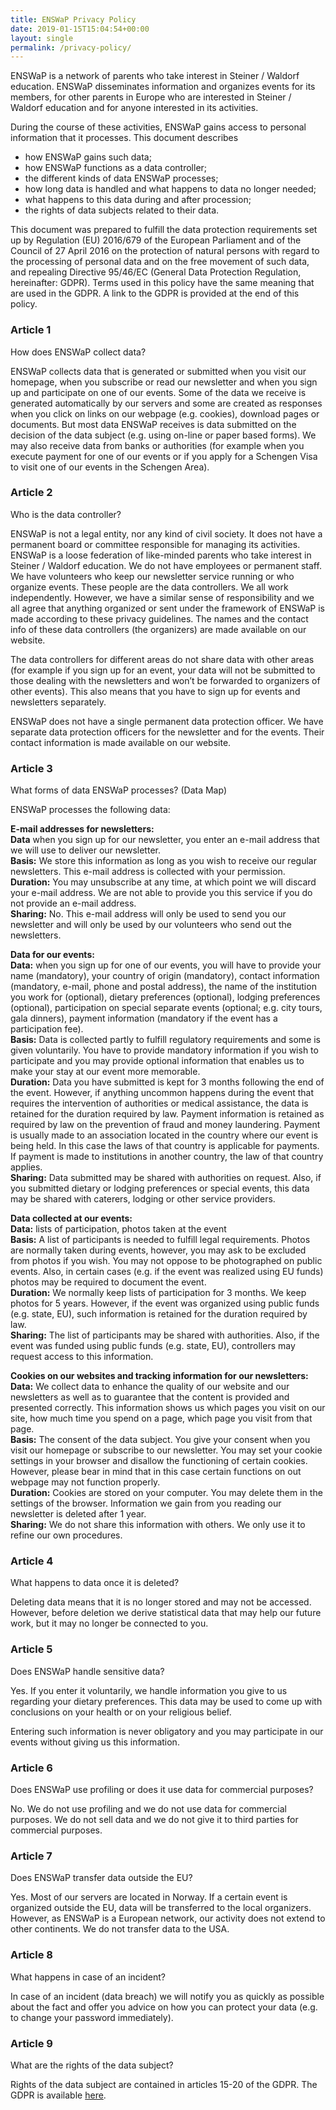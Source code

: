 ```yaml
---
title: ENSWaP Privacy Policy
date: 2019-01-15T15:04:54+00:00
layout: single
permalink: /privacy-policy/
---
```


ENSWaP is a network of parents who take interest in Steiner / Waldorf education. ENSWaP disseminates information and organizes events for its members, for other parents in Europe who are interested in Steiner / Waldorf education and for anyone interested in its activities.

During the course of these activities, ENSWaP gains access to personal information that it processes. This document describes

* how ENSWaP gains such data; 
* how ENSWaP functions as a data controller;
* the different kinds of data ENSWaP processes;
* how long data is handled and what happens to data no longer needed;
* what happens to this data during and after procession;
* the rights of data subjects related to their data.

This document was prepared to fulfill the data protection requirements set up by Regulation (EU) 2016/679 of the European Parliament and of the Council of 27 April 2016 on the protection of natural persons with regard to the processing of personal data and on the free movement of such data, and repealing Directive 95/46/EC (General Data Protection Regulation, hereinafter: GDPR). Terms used in this policy have the same meaning that are used in the GDPR. A link to the GDPR is provided at the end of this policy.

### Article 1
How does ENSWaP collect data?

ENSWaP collects data that is generated or submitted when you visit our homepage, when you subscribe or read our newsletter and when you sign up and participate on one of our events. Some of the data we receive is generated automatically by our servers and some are created as responses when you click on links on our webpage (e.g. cookies), download pages or documents. But most data ENSWaP receives is data submitted on the decision of the data subject (e.g. using on-line or paper based forms). We may also receive data from banks or authorities (for example when you execute payment for one of our events or if you apply for a Schengen Visa to visit one of our events in the Schengen Area).

### Article 2
Who is the data controller?

ENSWaP is not a legal entity, nor any kind of civil society. It does not have a permanent board or committee responsible for managing its activities. ENSWaP is a loose federation of like-minded parents who take interest in Steiner / Waldorf education. We do not have employees or permanent staff. We have volunteers who keep our newsletter service running or who organize events. These people are the data controllers. We all work independently. However, we have a similar sense of responsibility and we all agree that anything organized or sent under the framework of ENSWaP is made according to these privacy guidelines. The names and the contact info of these data controllers (the organizers) are made available on our website.

The data controllers for different areas do not share data with other areas (for example if you sign up for an event, your data will not be submitted to those dealing with the newsletters and won’t be forwarded to organizers of other events). This also means that you have to sign up for events and newsletters separately.

ENSWaP does not have a single permanent data protection officer. We have separate data protection officers for the newsletter and for the events. Their contact information is made available on our website.

### Article 3
What forms of data ENSWaP processes? (Data Map)  

ENSWaP processes the following data:

**E-mail addresses for newsletters:**  
__Data__ when you sign up for our newsletter, you enter an e-mail address that we will use to deliver our newsletter.  
__Basis:__ We store this information as long as you wish to receive our regular newsletters. This e-mail address is collected with your permission.  
__Duration:__ You may unsubscribe at any time, at which point we will discard your e-mail address. We are not able to provide you this service if you do not provide an e-mail address.  
__Sharing:__ No. This e-mail address will only be used to send you our newsletter and will only be used by our volunteers who send out the newsletters.

**Data for our events:**  
__Data:__ when you sign up for one of our events, you will have to provide your name (mandatory), your country of origin (mandatory), contact information (mandatory, e-mail, phone and postal address), the name of the institution you work for (optional), dietary preferences (optional), lodging preferences (optional), participation on special separate events (optional; e.g. city tours, gala dinners), payment information (mandatory if the event has a participation fee).  
__Basis:__ Data is collected partly to fulfill regulatory requirements and some is given voluntarily. You have to provide mandatory information if you wish to participate and you may provide optional information that enables us to make your stay at our event more memorable.  
__Duration:__ Data you have submitted is kept for 3 months following the end of the event. However, if anything uncommon happens during the event that requires the intervention of authorities or medical assistance, the data is retained for the duration required by law. Payment information is retained as required by law on the prevention of fraud and money laundering. Payment is usually made to an association located in the country where our event is being held. In this case the laws of that country is applicable for payments. If payment is made to institutions in another country, the law of that country applies.  
__Sharing:__ Data submitted may be shared with authorities on request. Also, if you submitted dietary or lodging preferences or special events, this data may be shared with caterers, lodging or other service providers. 

**Data collected at our events:**  
__Data:__ lists of participation, photos taken at the event  
__Basis:__ A list of participants is needed to fulfill legal requirements. Photos are normally taken during events, however, you may ask to be excluded from photos if you wish. You may not oppose to be photographed on public events. Also, in certain cases (e.g. if the event was realized using EU funds) photos may be required to document the event.  
__Duration:__ We normally keep lists of participation for 3 months. We keep photos for 5 years. However, if the event was organized using public funds (e.g. state, EU), such information is retained for the duration required by law.  
__Sharing:__ The list of participants may be shared with authorities. Also, if the event was funded using public funds (e.g. state, EU), controllers may request access to this information.  

**Cookies on our websites and tracking information for our newsletters:**  
__Data:__ We collect data to enhance the quality of our website and our newsletters as well as to guarantee that the content is provided and presented correctly. This information shows us which pages you visit on our site, how much time you spend on a page, which page you visit from that page.  
__Basis:__ The consent of the data subject. You give your consent when you visit our homepage or subscribe to our newsletter. You may set your cookie settings in your browser and disallow the functioning of certain cookies. However, please bear in mind that in this case certain functions on out webpage may not function properly.  
__Duration:__ Cookies are stored on your computer. You may delete them in the settings of the browser. Information we gain from you reading our newsletter is deleted after 1 year.  
__Sharing:__ We do not share this information with others. We only use it to refine our own procedures.

### Article 4
What happens to data once it is deleted?

Deleting data means that it is no longer stored and may not be accessed. However, before deletion we derive statistical data that may help our future work, but it may no longer be connected to you.

### Article 5
Does ENSWaP handle sensitive data?

Yes. If you enter it voluntarily, we handle information you give to us regarding your dietary preferences. This data may be used to come up with conclusions on your health or on your religious belief.

Entering such information is never obligatory and you may participate in our events without giving us this information.

### Article 6
Does ENSWaP use profiling or does it use data for commercial purposes?

No. We do not use profiling and we do not use data for commercial purposes. We do not sell data and we do not give it to third parties for commercial purposes.

### Article 7
Does ENSWaP transfer data outside the EU?

Yes. Most of our servers are located in Norway. If a certain event is organized outside the EU, data will be transferred to the local organizers. However, as ENSWaP is a European network, our activity does not extend to other continents. We do not transfer data to the USA.

### Article 8
What happens in case of an incident?

In case of an incident (data breach) we will notify you as quickly as possible about the fact and offer you advice on how you can protect your data (e.g. to change your password immediately). 

### Article 9
What are the rights of the data subject?

Rights of the data subject are contained in articles 15-20 of the GDPR. The GDPR is available [here](https://eur-lex.europa.eu/legal-content/EN/TXT/?uri=celex%3A32016R0679).

